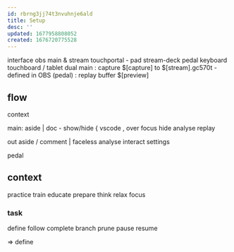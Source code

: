 ```yaml
---
id: rbrng3jj74t3nvuhnje6ald
title: Setup
desc: ''
updated: 1677958808052
created: 1676720775528
---
```


interface
  obs main & stream
  touchportal - pad
  stream-deck pedal
  keyboard
  touchboard / tablet
dual
  main
    : capture $[capture] to $[stream].gc570t
      - defined in OBS (pedal)
    : replay buffer $[preview]

## flow
context

main:
  aside
    | 
  doc
    - show/hide
      { vscode
      , 
  over
  focus
  hide
  analyse
  replay

out
  aside / comment
    | faceless
  analyse
  interact
  settings

pedal
  

## context
practice
train
educate
prepare
think
relax
focus

### task
define
follow
complete
branch
prune
pause
  resume

=> define 